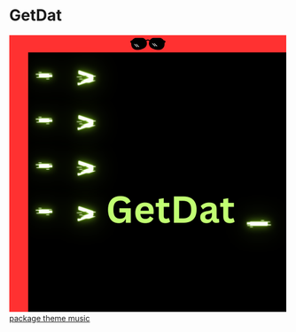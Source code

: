 # GetDat
![GetDat Package Logo](/docs/static/getdat-logo.png)
[package theme music](https://www.youtube.com/watch?v=4b8P8cqc-UQ)